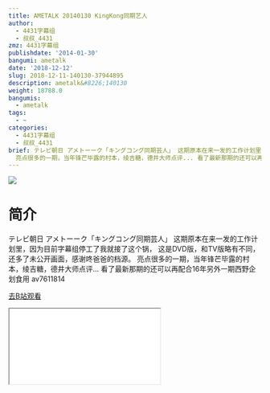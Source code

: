 ```yaml
---
title: AMETALK 20140130 KingKong同期艺人
author:
  - 4431字幕组
  - 叔叔_4431
zmz: 4431字幕组
publishdate: '2014-01-30'
bangumi: ametalk
date: '2018-12-12'
slug: 2018-12-11-140130-37944895
description: ametalk&#8226;140130
weight: 18788.0
bangumis:
  - ametalk
tags:
  - ~
categories:
  - 4431字幕组
  - 叔叔_4431
brief: テレビ朝日 アメトーーク「キングコング同期芸人」 这期原本在来一发的工作计划里，因为目前字幕组停工了我就接了这个锅， 这是DVD版，和TV版略有不同，还多了未公开画面，感谢咚爸爸的档源。
  亮点很多的一期，当年锋芒毕露的村本，绫吉糖，德井大师点评... 看了最新那期的还可以再配合16年另外一期西野企划食用 av7611814
---
```

![](https://i.imgur.com/4cftnAs.jpg)
# 简介  
テレビ朝日 アメトーーク「キングコング同期芸人」
这期原本在来一发的工作计划里，因为目前字幕组停工了我就接了这个锅，
这是DVD版，和TV版略有不同，还多了未公开画面，感谢咚爸爸的档源。
亮点很多的一期，当年锋芒毕露的村本，绫吉糖，德井大师点评...
看了最新那期的还可以再配合16年另外一期西野企划食用 av7611814  

[去B站观看](https://www.bilibili.com/video/av37944895/)
<div class ="resp-container"><iframe class="testiframe" src="//player.bilibili.com/player.html?aid=37944895"", scrolling="no", allowfullscreen="true" > </iframe></div> 
